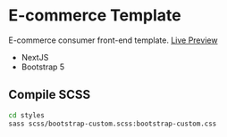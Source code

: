 # E-commerce Template

E-commerce consumer front-end template. [Live Preview](https://affiliate-ecomerce.vercel.app/)

- NextJS
- Bootstrap 5

## Compile SCSS

```bash
cd styles
sass scss/bootstrap-custom.scss:bootstrap-custom.css
```
